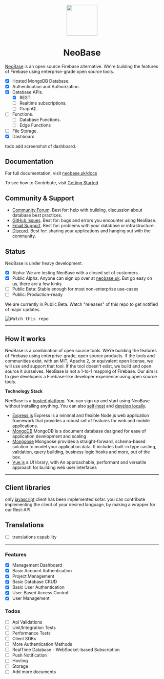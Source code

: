 <p align="center">
<img width="100" src="https://gitcdn.link/cdn/asheghi/NeoBase/master/frontend/src/assets/logo-color.svg">
<h1 align="center">NeoBase</h1>
</p>

[NeoBase](https://neobase.uk) is an open source Firebase alternative. We're building the features of Firebase using enterprise-grade open source tools.

- [x] Hosted MongoDB Database.
- [x] Authentication and Authorization.
- [x] Database APIs.
  - [x] REST.
  - [ ] Realtime subscriptions.
  - [ ] GraphQL.
- [ ] Functions.
  - [ ] Database Functions.
  - [ ] Edge Functions
- [ ] File Storage.
- [x] Dashboard

todo add screenshot of dashboard.

## Documentation

For full documentation, visit [neobase.uk/docs](https://neobase.uk/docs)

To see how to Contribute, visit [Getting Started](./DEVELOPERS.md)

## Community & Support

- [Community Forum](https://github.com/asheghi/NeoBase/discussions). Best for: help with building, discussion about database best practices.
- [GitHub Issues](https://github.com/asheghi/NeoBase/issues). Best for: bugs and errors you encounter using NeoBase.
- [Email Support](https://neobase.uk/docs/support). Best for: problems with your database or infrastructure.
- [Discord](https://neobase.uk/discord). Best for: sharing your applications and hanging out with the community.

## Status

NeoBase is under heavy development.

- [x] Alpha: We are testing NeoBase with a closed set of customers
- [x] Public Alpha: Anyone can sign up over at [neobase.uk](https://neobase.uk). But go easy on us, there are a few kinks
- [ ] Public Beta: Stable enough for most non-enterprise use-cases
- [ ] Public: Production-ready

We are currently in Public Beta. Watch "releases" of this repo to get notified of major updates.

<kbd><img src="https://gitcdn.link/repo/NeoBase/NeoBase/master/web/static/watch-repo.gif" alt="Watch this repo"/></kbd>

---

## How it works

NeoBase is a combination of open source tools. We’re building the features of Firebase using enterprise-grade, open source products. If the tools and communities exist, with an MIT, Apache 2, or equivalent open license, we will use and support that tool. If the tool doesn't exist, we build and open source it ourselves. NeoBase is not a 1-to-1 mapping of Firebase. Our aim is to give developers a Firebase-like developer experience using open source tools.

**Technology Stack**

NeoBase is a [hosted platform](https://neobase.uk). You can sign up and start using NeoBase without installing anything.
You can also [self-host](https://neobase.uk/docs/) and [develop locally](https://neobase.uk/docs/).

- [Express.js](https://expressjs.com/) Express is a minimal and flexible Node.js web application framework that provides a robust set of features for web and mobile applications.
- [MongoDB](https://www.mongodb.com/docs/) MongoDB is a document database designed for ease of application development and scaling
- [Mongoose](https://mongoosejs.com/docs/api.html) Mongoose provides a straight-forward, schema-based solution to model your application data. It includes built-in type casting, validation, query building, business logic hooks and more, out of the box.
- [Vue.js](https://vuejs.org/) a UI library, with An approachable, performant and versatile approach for building web user interfaces

---

## Client libraries

only [javascript](https://neobase.uk/docs/client) client has been implemented sofar.
you can contribute implementing the client of your desired language, by making a wrapper for our Rest-API.

## Translations

- [ ] translations capability

---

### Features

- [x] Management Dashboard
- [x] Basic Account Authentication
- [x] Project Management
- [x] Basic Database CRUD
- [x] Basic User Authentication
- [x] User-Based Access Control
- [x] User Management

### Todos

- [ ] Api Validations
- [ ] Unit/Integration Tests
- [ ] Performance Tests
- [ ] Client SDKs
- [ ] More Authentication Methods
- [ ] RealTime Database - WebSocket-based Subscription
- [ ] Push Notification
- [ ] Hosting
- [ ] Storage
- [ ] Add more documents
